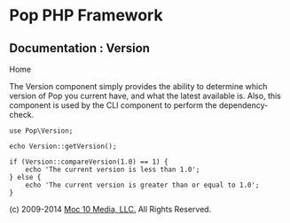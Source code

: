 Pop PHP Framework
=================

Documentation : Version
-----------------------

Home

The Version component simply provides the ability to determine which
version of Pop you current have, and what the latest available is. Also,
this component is used by the CLI component to perform the
dependency-check.

    use Pop\Version;

    echo Version::getVersion();

    if (Version::compareVersion(1.0) == 1) {
        echo 'The current version is less than 1.0';
    } else {
        echo 'The current version is greater than or equal to 1.0';
    }

\(c) 2009-2014 [Moc 10 Media, LLC.](http://www.moc10media.com) All
Rights Reserved.
